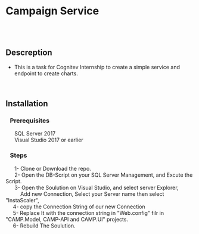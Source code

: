 # Campaign Service
<br/><br/>

## Descreption
 * This is a task for Cognitev Internship to create a simple service and endpoint to create charts.
 <br/>
 
 ## Installation
 ### &nbsp;&nbsp; Prerequisites
 &nbsp;&nbsp;&nbsp;&nbsp;&nbsp; SQL Server 2017 <br/>
 &nbsp;&nbsp;&nbsp;&nbsp;&nbsp; Visual Studio 2017 or earlier
 <br/>
 ### &nbsp;&nbsp; Steps
  &nbsp;&nbsp;&nbsp;&nbsp;&nbsp; 1- Clone or Download the repo. <br/>
	&nbsp;&nbsp;&nbsp;&nbsp;&nbsp; 2- Open the DB-Script on your SQL Server Management, and Excute the Script. <br/>
	&nbsp;&nbsp;&nbsp;&nbsp;&nbsp; 3- Open the Soulution on Visual Studio, and select server Explorer, <br/>
	&nbsp;&nbsp;&nbsp;&nbsp;&nbsp;&nbsp;&nbsp;&nbsp;&nbsp; Add new Connection, Select your Server name then select "InstaScaler",<br/>
	&nbsp;&nbsp;&nbsp;&nbsp;&nbsp;4- copy the Connection String of our new Connection <br/>
	&nbsp;&nbsp;&nbsp;&nbsp;&nbsp;5- Replace It with the connection string in "Web.config" filr in "CAMP.Model, CAMP-API and CAMP.UI" projects.<br/>
	&nbsp;&nbsp;&nbsp;&nbsp;&nbsp;6- Rebuild The Soulution.<br/>
